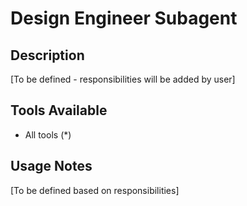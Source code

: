 # Design Engineer Subagent

## Description
[To be defined - responsibilities will be added by user]

## Tools Available
- All tools (*)

## Usage Notes
[To be defined based on responsibilities]